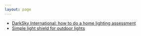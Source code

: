 ```yaml
---
layout: page
---
```



- [DarkSky International: how to do a home lighting assessment](https://darksky.org/get-involved/home-lighting-assessment/)
- [Simple light shield for outdoor lights](https://www.progresslightingexperts.com/lighting/4-92-136-0-495869/Progress_Nightsaver---Outdoor-Light-in-Traditional-style---3.25-Inches-wide-by-6.31-Inches-high-P8400-31.htm)

